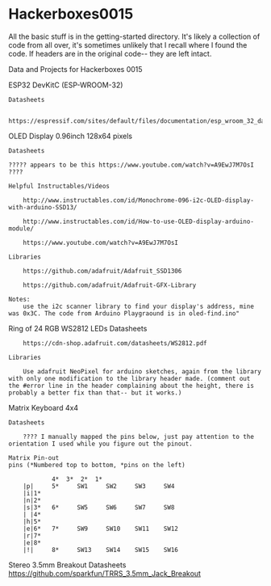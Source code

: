 # Hackerboxes0015

All the basic stuff is in the getting-started directory. It's likely a collection of code from all over, it's sometimes unlikely that I recall where I found the code. If headers are in the original code-- they are left intact.

Data and Projects for Hackerboxes 0015

ESP32 DevKitC (ESP-WROOM-32)

	Datasheets
	
		https://espressif.com/sites/default/files/documentation/esp_wroom_32_datasheet_en.pdf

OLED Display 0.96inch 128x64 pixels

	Datasheets
	
	????? appears to be this https://www.youtube.com/watch?v=A9EwJ7M7OsI ????
		
	Helpful Instructables/Videos
	
		http://www.instructables.com/id/Monochrome-096-i2c-OLED-display-with-arduino-SSD13/
		
		http://www.instructables.com/id/How-to-use-OLED-display-arduino-module/
		
		https://www.youtube.com/watch?v=A9EwJ7M7OsI

	Libraries
	
		https://github.com/adafruit/Adafruit_SSD1306
		
		https://github.com/adafruit/Adafruit-GFX-Library
		
	Notes:
		use the i2c scanner library to find your display's address, mine was 0x3C. The code from Arduino Playgraound is in oled-find.ino"

Ring of 24 RGB WS2812 LEDs
	Datasheets
	
		https://cdn-shop.adafruit.com/datasheets/WS2812.pdf
		
	Libraries
	
		Use adafruit NeoPixel for arduino sketches, again from the library with only one modification to the library header made. (comment out the #error line in the header complaining about the height, there is probably a better fix than that-- but it works.)

Matrix Keyboard 4x4

	Datasheets
	
		???? I manually mapped the pins below, just pay attention to the orientation I used while you figure out the pinout.

	Matrix Pin-out
	pins (*Numbered top to bottom, *pins on the left)

				4*	3*	2*	1*
		|p|  	5*     SW1     SW2     SW3     SW4
		|i|1*					
		|n|2*					
		|s|3*	6*     SW5     SW6     SW7     SW8
		| |4*					
		|h|5*					
		|e|6*	7*     SW9     SW10    SW11    SW12
		|r|7*					
		|e|8*					
		|!|  	8*     SW13    SW14    SW15    SW16
		

Stereo 3.5mm Breakout
	Datasheets
		https://github.com/sparkfun/TRRS_3.5mm_Jack_Breakout


